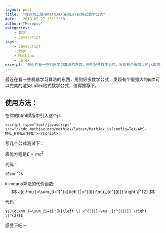 ```yaml
---
layout: post
title:  "在网页上使用MathJax渲染LaTex格式数学公式"
date:   2019-05-27 15:12:58
author: "Heropoo"
categories: 
    - 数学
    - JavaScript 
tags:
    - JavaScript
    - 数学
    - MathJax
    - LaTex
excerpt: "最近在看一些机器学习算法的东西，用到好多数学公式，发现有个很强大的js库可以完美的渲染LaTex格式数学公式"
---
```

最近在看一些机器学习算法的东西，用到好多数学公式，发现有个很强大的js库可以完美的渲染LaTex格式数学公式，值得推荐下。

## 使用方法：
在你的html模版中引入这个js
```
<script type="text/javascript" src="//cdn.mathjax.org/mathjax/latest/MathJax.js?config=TeX-AMS-MML_HTMLorMML"></script>
```

写几个公式测试下：

质能方程是$E=mc^2$

代码：
```
$E=mc^2$
```

k-means算法的代价函数:
$$
J(c,\mu )=\sum_{i=1}^{k}\left \| x^{(i)}-\mu _{c^{(i)}} \right \|^{2}
$$

代码：
```
$$J(c,\mu )=\sum_{i=1}^{k}\left \| x^{(i)}-\mu _{c^{(i)}} \right \|^{2}$$
```

感受下吧～